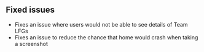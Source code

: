 ## Fixed issues
- Fixes an issue where users would not be able to see details of Team LFGs
- Fixes an issue to reduce the chance that home would crash when taking a screenshot